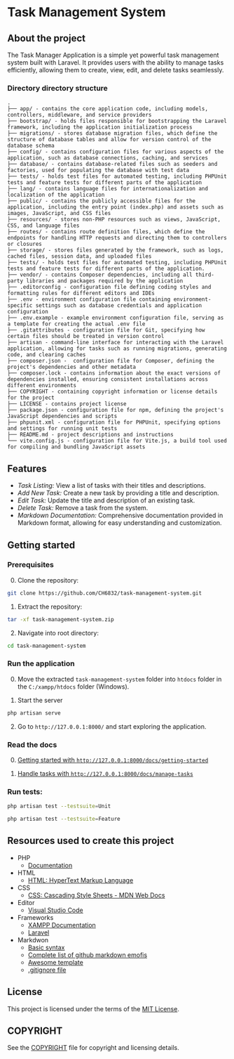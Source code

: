 # Task Management System

## About the project

The Task Manager Application is a simple yet powerful task management system built with Laravel. It provides users with the ability to manage tasks efficiently, allowing them to create, view, edit, and delete tasks seamlessly.

### Directory directory structure

    .
    ├── app/ - contains the core application code, including models, controllers, middleware, and service providers
    ├── bootstrap/ - holds files responsible for bootstrapping the Laravel framework, including the application initialization process
    ├── migrations/ - stores database migration files, which define the structure of database tables and allow for version control of the database schema
    ├── config/ - contains configuration files for various aspects of the application, such as database connections, caching, and services
    ├── database/ - contains database-related files such as seeders and factories, used for populating the database with test data
    ├── tests/ - holds test files for automated testing, including PHPUnit tests and feature tests for different parts of the application
    ├── lang/ - contains language files for internationalization and localization of the application
    ├── public/ - contains the publicly accessible files for the application, including the entry point (index.php) and assets such as images, JavaScript, and CSS files
    ├── resources/ - stores non-PHP resources such as views, JavaScript, CSS, and language files
    ├── routes/ - contains route definition files, which define the endpoints for handling HTTP requests and directing them to controllers or closures
    ├── storage/ - stores files generated by the framework, such as logs, cached files, session data, and uploaded files
    ├── tests/ - holds test files for automated testing, including PHPUnit tests and feature tests for different parts of the application.
    ├── vendor/ - contains Composer dependencies, including all third-party libraries and packages required by the application
    ├── .editorconfig - configuration file defining coding styles and formatting rules for different editors and IDEs
    ├── .env - environment configuration file containing environment-specific settings such as database credentials and application configuration
    ├── .env.example - example environment configuration file, serving as a template for creating the actual .env file
    ├── .gitattributes - configuration file for Git, specifying how certain files should be treated in version control
    ├── artisan - command-line interface for interacting with the Laravel application, allowing for tasks such as running migrations, generating code, and clearing caches
    ├── composer.json -  configuration file for Composer, defining the project's dependencies and other metadata
    ├── composer.lock - contains information about the exact versions of dependencies installed, ensuring consistent installations across different environments
    ├── COPYRIGHT - containing copyright information or license details for the project
    ├── LICENSE - contains project license
    ├── package.json - configuration file for npm, defining the project's JavaScript dependencies and scripts
    ├── phpunit.xml - configuration file for PHPUnit, specifying options and settings for running unit tests
    ├── README.md - project descriptions and instructions
    └── vite.config.js - configuration file for Vite.js, a build tool used for compiling and bundling JavaScript assets

## Features

* _Task Listing:_ View a list of tasks with their titles and descriptions.
* _Add New Task:_ Create a new task by providing a title and description.
* _Edit Task:_ Update the title and description of an existing task.
* _Delete Task:_ Remove a task from the system.
* _Markdown Documentation:_ Comprehensive documentation provided in Markdown format, allowing for easy understanding and customization.

## Getting started

### Prerequisites

0. Clone the repository:

```sh
git clone https://github.com/CH6832/task-management-system.git
```

1. Extract the repository:

```sh
tar -xf task-management-system.zip
```

2. Navigate into root directory:

```sh
cd task-management-system
```

### Run the application

0. Move the extracted `task-management-system` folder into `htdocs` folder in the `C:/xampp/htdocs` folder (Windows).

1. Start the server

```sh
php artisan serve
```

2. Go to `http://127.0.0.1:8000/` and start exploring the application.

### Read the docs

0. [Getting started with `http://127.0.0.1:8000/docs/getting-started`](resources/docs/getting-started.md)

1. [Handle tasks with `http://127.0.0.1:8000/docs/manage-tasks`](resources/docs/manage-tasks.md)

### Run tests:

```sh
php artisan test --testsuite=Unit
```

```sh
php artisan test --testsuite=Feature
```

## Resources used to create this project

* PHP
  * [Documentation](https://www.php.net/docs.php)
* HTML
  * [HTML: HyperText Markup Language](https://developer.mozilla.org/en-US/docs/Web/HTML)
* CSS
  * [CSS: Cascading Style Sheets - MDN Web Docs](https://developer.mozilla.org/en-US/docs/Web/CSS?retiredLocale=de)
* Editor
  * [Visual Studio Code](https://code.visualstudio.com/)
* Frameworks
  * [XAMPP Documentation](https://www.apachefriends.org/docs/)
  * [Laravel](https://laravel.com/docs/11.x)
* Markdwon
  * [Basic syntax](https://www.markdownguide.org/basic-syntax/)
  * [Complete list of github markdown emofis](https://dev.to/nikolab/complete-list-of-github-markdown-emoji-markup-5aia)
  * [Awesome template](http://github.com/Human-Activity-Recognition/blob/main/README.md)
  * [.gitignore file](https://git-scm.com/docs/gitignore)

## License

This project is licensed under the terms of the [MIT License](LICENSE).

## COPYRIGHT

See the [COPYRIGHT](COPYRIGHT) file for copyright and licensing details.
